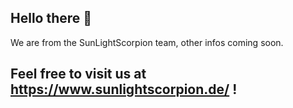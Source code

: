 ## Hello there 👋

We are from the SunLightScorpion team, other infos coming soon.

## Feel free to visit us at https://www.sunlightscorpion.de/ !
